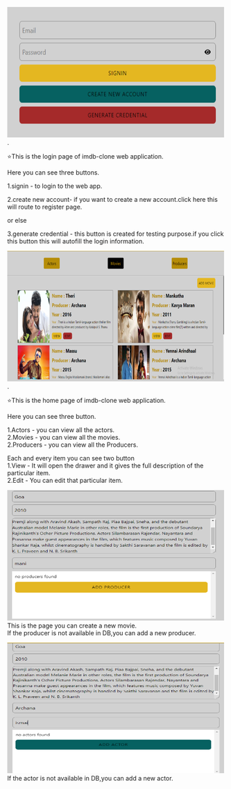 
<img src="./public/loginpage.png" width="500" height="300"/>.

:star:This is the login page of imdb-clone web application.

Here you can see three buttons.

1.signin - to login to the web app.

2.create new account- if you want to create a new account.click here this will route to register page.

or else

3.generate credential - this button is created for testing purpose.if you click this button this will autofill the login information.

<img src="./public/homepage.png" width="500" height="300"/>.

:star:This is the home page of imdb-clone web application.

Here you can see three button.

1.Actors - you can view all the actors.<br/>
2.Movies - you can view all the movies.<br/>
2.Producers - you can view all the Producers.<br/>

Each and every item you can see two button<br/>
1.View - It will open the drawer and it gives the full description of the particular item.<br/>
2.Edit - You can edit that particular item.<br/>

<img src="./public/addproducer.png"  width="500" height="300"/><br/>
This is the page you can create a new movie.<br/>
If the producer is not available in DB,you can add a new producer.<br/>

<img src="./public/addactor.png"  width="500" height="300"/>
If the actor is not available in DB,you can add a new actor.<br/>
